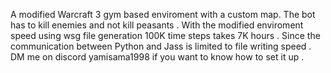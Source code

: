 A modified Warcraft 3 gym based enviroment with a custom map. The bot has to kill enemies and not kill peasants . With the modified enviroment speed using wsg file generation 100K time steps takes 7K hours . Since the communication between Python and Jass is limited to file writing speed . 
DM me on discord yamisama1998 if you want to know how to set it up .
